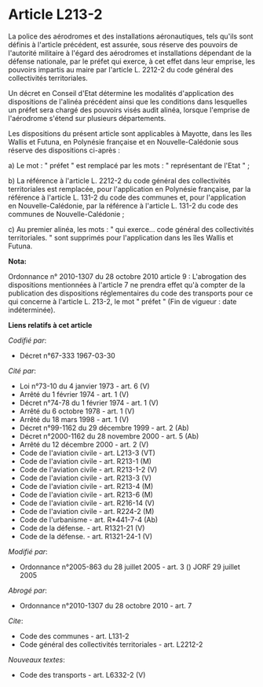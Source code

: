 # Article L213-2

La police des aérodromes et des installations aéronautiques, tels qu'ils sont définis à l'article précédent, est assurée,
sous réserve des pouvoirs de l'autorité militaire à l'égard des aérodromes et installations dépendant de la défense
nationale, par le préfet qui exerce, à cet effet dans leur emprise, les pouvoirs impartis au maire par l'article L. 2212-2 du
code général des collectivités territoriales. 

Un décret en Conseil d'Etat détermine les modalités d'application des dispositions de l'alinéa précédent ainsi que les
conditions dans lesquelles un préfet sera chargé des pouvoirs visés audit alinéa, lorsque l'emprise de l'aérodrome s'étend
sur plusieurs départements. 

Les dispositions du présent article sont applicables à Mayotte, dans les îles Wallis et Futuna, en Polynésie française et en
Nouvelle-Calédonie sous réserve des dispositions ci-après : 

a) Le mot : " préfet " est remplacé par les mots : " représentant de l'Etat " ; 

b) La référence à l'article L. 2212-2 du code général des collectivités territoriales est remplacée, pour l'application en
Polynésie française, par la référence à l'article L. 131-2 du code des communes et, pour l'application en Nouvelle-Calédonie,
par la référence à l'article L. 131-2 du code des communes de Nouvelle-Calédonie ; 

c) Au premier alinéa, les mots : " qui exerce... code général des collectivités territoriales. " sont supprimés pour
l'application dans les îles Wallis et Futuna.

**Nota:**

Ordonnance n° 2010-1307 du 28 octobre 2010 article 9 : L'abrogation des dispositions mentionnées à l'article 7 ne prendra
effet qu'à compter de la publication des dispositions réglementaires du code des transports pour ce qui concerne à l'article
L. 213-2, le mot " préfet " (Fin de vigueur : date indéterminée).

**Liens relatifs à cet article**

_Codifié par_:

  - Décret n°67-333 1967-03-30

_Cité par_:

  - Loi n°73-10 du 4 janvier 1973 - art. 6 (V)
  - Arrêté du 1 février 1974 - art. 1 (V)
  - Décret n°74-78 du 1 février 1974 - art. 1 (V)
  - Arrêté du 6 octobre 1978 - art. 1 (V)
  - Arrêté du 18 mars 1998 - art. 1 (V)
  - Décret n°99-1162 du 29 décembre 1999 - art. 2 (Ab)
  - Décret n°2000-1162 du 28 novembre 2000 - art. 5 (Ab)
  - Arrêté du 12 décembre 2000 - art. 2 (V)
  - Code de l'aviation civile - art. L213-3 (VT)
  - Code de l'aviation civile - art. R213-1 (M)
  - Code de l'aviation civile - art. R213-1-2 (V)
  - Code de l'aviation civile - art. R213-3 (V)
  - Code de l'aviation civile - art. R213-4 (M)
  - Code de l'aviation civile - art. R213-6 (M)
  - Code de l'aviation civile - art. R216-14 (V)
  - Code de l'aviation civile - art. R224-2 (M)
  - Code de l'urbanisme - art. R*441-7-4 (Ab)
  - Code de la défense. - art. R1321-21 (V)
  - Code de la défense. - art. R1321-24-1 (V)

_Modifié par_:

  - Ordonnance n°2005-863 du 28 juillet 2005 - art. 3 () JORF 29 juillet 2005

_Abrogé par_:

  - Ordonnance n°2010-1307 du 28 octobre 2010 - art. 7

_Cite_:

  - Code des communes - art. L131-2
  - Code général des collectivités territoriales - art. L2212-2

_Nouveaux textes_:

  - Code des transports - art. L6332-2 (V)
